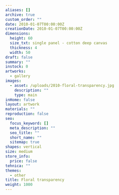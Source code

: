 ```yaml
---
aliases: []
archive: true
custom_order: ""
date: 2010-01-07T00:00:00Z
creationDate: 2010-01-07T00:00:00Z
dimensions:
  height: 60
  size_txt: single panel - cotton deep canvas
  thickness: 4
  width: 50
draft: false
summary: ""
instock: 0
artworks:
  - gallery
images:
  - asset: /uploads/2010-floral-transparency.jpg
    description: ""
    type: main
inHome: false
layout: artwork
materials: ""
reproduction: false
seo:
  focus_keyword: []
  meta_description: ""
  seo_title: ""
  short_name: ""
  sitemap: true
shapes: vertical
size: medium
store_info:
  price: false
tehnica: ""
themes:
  - other
title: Floral transparency
weight: 1000
---
```

